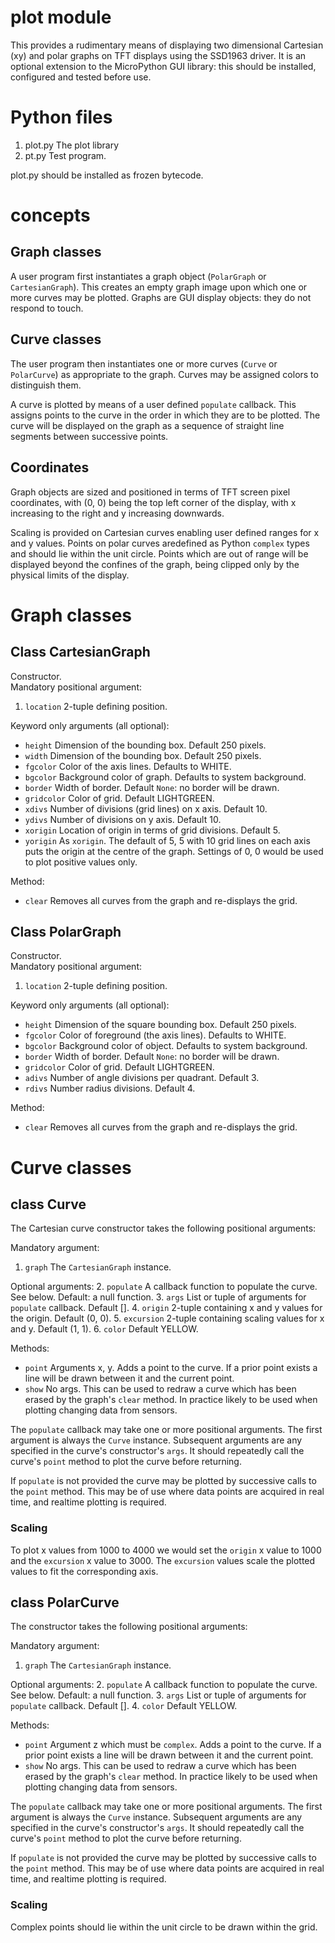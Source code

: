 # plot module

This provides a rudimentary means of displaying two dimensional Cartesian (xy) and polar graphs on
TFT displays using the SSD1963 driver. It is an optional extension to the MicroPython GUI library:
this should be installed, configured and tested before use.

# Python files

 1. plot.py The plot library
 2. pt.py Test program.

plot.py should be installed as frozen bytecode.

# concepts

## Graph classes

A user program first instantiates a graph object (``PolarGraph`` or ``CartesianGraph``). This
creates an empty graph image upon which one or more curves may be plotted. Graphs are GUI display
objects: they do not respond to touch.

## Curve classes

The user program then instantiates one or more curves (``Curve`` or ``PolarCurve``) as appropriate
to the graph. Curves may be assigned colors to distinguish them.

A curve is plotted by means of a user defined ``populate`` callback. This assigns points to the
curve in the order in which they are to be plotted. The curve will be displayed on the graph as a
sequence of straight line segments between successive points.

## Coordinates

Graph objects are sized and positioned in terms of TFT screen pixel coordinates, with (0, 0) being
the top left corner of the display, with x increasing to the right and y increasing downwards.

Scaling is provided on Cartesian curves enabling user defined ranges for x and y values. Points on
polar curves aredefined as Python ``complex`` types and should lie within the unit circle. Points
which are out of range will be displayed beyond the confines of the graph, being clipped only by
the physical limits of the display.

# Graph classes

## Class CartesianGraph

Constructor.  
Mandatory positional argument:  
 1. ``location`` 2-tuple defining position.

Keyword only arguments (all optional):  
 * ``height`` Dimension of the bounding box. Default 250 pixels.
 * ``width`` Dimension of the bounding box. Default 250 pixels.
 * ``fgcolor`` Color of the axis lines. Defaults to WHITE.
 * ``bgcolor`` Background color of graph. Defaults to system background.
 * ``border`` Width of border. Default ``None``: no border will be drawn.
 * ``gridcolor`` Color of grid. Default LIGHTGREEN.
 * ``xdivs`` Number of divisions (grid lines) on x axis. Default 10.
 * ``ydivs`` Number of divisions on y axis. Default 10.
 * ``xorigin`` Location of origin in terms of grid divisions. Default 5.
 * ``yorigin`` As ``xorigin``. The default of 5, 5 with 10 grid lines on each axis puts the origin
 at the centre of the graph. Settings of 0, 0 would be used to plot positive values only.

Method:
 * ``clear`` Removes all curves from the graph and re-displays the grid.

## Class PolarGraph

Constructor.  
Mandatory positional argument:  
 1. ``location`` 2-tuple defining position.

Keyword only arguments (all optional):  
 * ``height`` Dimension of the square bounding box. Default 250 pixels.
 * ``fgcolor`` Color of foreground (the axis lines). Defaults to WHITE.
 * ``bgcolor`` Background color of object. Defaults to system background.
 * ``border`` Width of border. Default ``None``: no border will be drawn.
 * ``gridcolor`` Color of grid. Default LIGHTGREEN.
 * ``adivs`` Number of angle divisions per quadrant. Default 3.
 * ``rdivs`` Number radius divisions. Default 4.

Method:
 * ``clear`` Removes all curves from the graph and re-displays the grid.

# Curve classes

## class Curve

The Cartesian curve constructor takes the following positional arguments:

Mandatory argument:
 1. ``graph`` The ``CartesianGraph`` instance.

Optional arguments:
 2. ``populate`` A callback function to populate the curve. See below. Default: a null function.
 3. ``args`` List or tuple of arguments for ``populate`` callback. Default [].
 4. ``origin`` 2-tuple containing x and y values for the origin. Default (0, 0).
 5. ``excursion`` 2-tuple containing scaling values for x and y. Default (1, 1).
 6. ``color`` Default YELLOW.

Methods:
 * ``point`` Arguments x, y. Adds a point to the curve. If a prior point exists a line will be drawn
 between it and the current point.
 * ``show`` No args. This can be used to redraw a curve which has been erased by the graph's
 ``clear`` method. In practice likely to be used when plotting changing data from sensors.

The ``populate`` callback may take one or more positional arguments. The first argument is always
the ``Curve`` instance. Subsequent arguments are any specified in the curve's constructor's
``args``. It should repeatedly call the curve's ``point`` method to plot the curve before
returning.

If ``populate`` is not provided the curve may be plotted by successive calls to the ``point``
method. This may be of use where data points are acquired in real time, and realtime plotting is
required.

### Scaling

To plot x values from 1000 to 4000 we would set the ``origin`` x value to 1000 and the ``excursion``
x value to 3000. The ``excursion`` values scale the plotted values to fit the corresponding axis.

## class PolarCurve

The constructor takes the following positional arguments:

Mandatory argument:
 1. ``graph`` The ``CartesianGraph`` instance.

Optional arguments:
 2. ``populate`` A callback function to populate the curve. See below. Default: a null function.
 3. ``args`` List or tuple of arguments for ``populate`` callback. Default [].
 4. ``color`` Default YELLOW.

Methods:
 * ``point`` Argument z which must be ``complex``. Adds a point to the curve. If a prior point
 exists a line will be drawn between it and the current point.
 * ``show`` No args. This can be used to redraw a curve which has been erased by the graph's
 ``clear`` method. In practice likely to be used when plotting changing data from sensors.

The ``populate`` callback may take one or more positional arguments. The first argument is always
the ``Curve`` instance. Subsequent arguments are any specified in the curve's constructor's
``args``. It should repeatedly call the curve's ``point`` method to plot the curve before
returning.

If ``populate`` is not provided the curve may be plotted by successive calls to the ``point``
method. This may be of use where data points are acquired in real time, and realtime plotting is
required.

### Scaling

Complex points should lie within the unit circle to be drawn within the grid.
